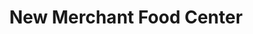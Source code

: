 ---
title: "New Merchant Food Center"
url: /detroit/new-merchant-food-center/
shop: Lebensmittel
---